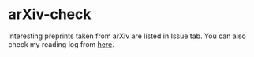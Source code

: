# arXiv-check
interesting preprints taken from arXiv are listed in Issue tab.
You can also check my reading log from [here](https://daigooue.github.io/arXiv-check/).
